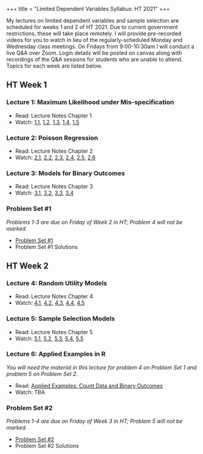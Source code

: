 +++
title = "Limited Dependent Variables Syllabus: HT 2021"
+++

My lectures on limited dependent variables and sample selection are scheduled for weeks 1 and 2 of HT 2021. Due to current government restrictions, these will take place remotely. I will provide pre-recorded videos for you to watch in lieu of the regularly-scheduled Monday and Wednesday class meetings. On Fridays from 9:00-10:30am I will conduct a live Q&A over Zoom. Login details will be posted on canvas along with recordings of the Q&A sessions for students who are unable to attend. Topics for each week are listed below. 

## HT Week 1

### Lecture 1: Maximum Likelihood under Mis-specification
  - Read: Lecture Notes Chapter 1
  - Watch: [1.1](https://expl.ai/CHAKTHR), [1.2](https://expl.ai/REZKTJY), [1.3](https://expl.ai/MRVFZMR), [1.4](https://expl.ai/TZBUFGU), [1.5](https://expl.ai/MDCWESE)

### Lecture 2: Poisson Regression
  - Read: Lecture Notes Chapter 2
  - Watch: [2.1](https://expl.ai/YZFFBCH), [2.2](https://expl.ai/AUEJLRB), [2.3](https://expl.ai/SUDPHVT), [2.4](https://expl.ai/FCSUTGZ), [2.5](https://expl.ai/KRJBUDF), [2.6](https://expl.ai/RCDDGQV)

### Lecture 3: Models for Binary Outcomes
 - Read: Lecture Notes Chapter 3
 - Watch: [3.1](https://expl.ai/XSLDYZE), [3.2](https://expl.ai/ZULFNLF), [3.3](https://expl.ai/KAHUPJN), [3.4](https://expl.ai/ANETTMF)


### Problem Set #1 
*Problems 1-3 are due on Friday of Week 2 in HT; Problem 4 will not be marked.*
  - [Problem Set #1](/ps1.pdf) 
  - Problem Set #1 Solutions

## HT Week 2

### Lecture 4: Random Utility Models
  - Read: Lecture Notes Chapter 4 
  - Watch: [4.1](https://expl.ai/MWEXXUE), [4.2](https://expl.ai/QLEKBJJ), [4.3](https://expl.ai/CAAGSWP), [4.4](https://expl.ai/CAUVVDH), [4.5](https://expl.ai/XTXUDBU)

### Lecture 5: Sample Selection Models 
  - Read: Lecture Notes Chapter 5
  - Watch: [5.1](https://expl.ai/UXFHFNQ), [5.2](https://expl.ai/GFNGUDY), [5.3](https://expl.ai/LJBUHZQ), [5.4](https://expl.ai/BRXKQNX), [5.5](https://expl.ai/VFARCYE)

### Lecture 6: Applied Examples in R 
*You will need the material in this lecture for problem 4 on Problem Set 1 and problem 5 on Problem Set 2.*

- Read: [Applied Examples: Count Data and Binary Outcomes](/r-examples.pdf)
- Watch: TBA

### Problem Set #2
*Problems 1-4 are due on Friday of Week 3 in HT; Problem 5 will not be marked.*
- [Problem Set #2](/ps2.pdf) 
- Problem Set #2 Solutions 

